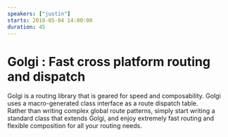 ```yaml
---
speakers: ["justin"]
starts: 2018-05-04 14:00:00
duration: 45
---
```


# Golgi : Fast cross platform routing and dispatch

Golgi is a routing library that is geared for speed and composability. 
Golgi uses a macro-generated class interface as a route dispatch table.  
Rather than writing complex global route patterns, simply start writing a standard class that extends Golgi, and enjoy extremely fast routing and flexible composition for all your routing needs.